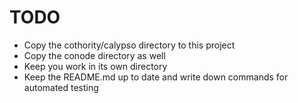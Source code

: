 # TODO
- Copy the cothority/calypso directory to this project
- Copy the conode directory as well
- Keep you work in its own directory
- Keep the README.md up to date and write down commands for automated testing
